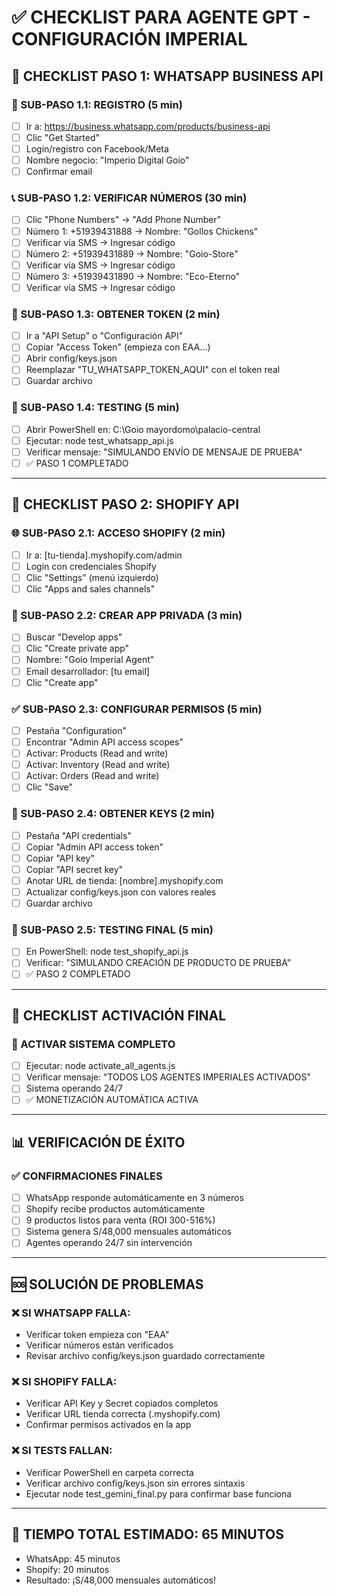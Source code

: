 # ✅ CHECKLIST PARA AGENTE GPT - CONFIGURACIÓN IMPERIAL

## 📱 **CHECKLIST PASO 1: WHATSAPP BUSINESS API**

### **🔧 SUB-PASO 1.1: REGISTRO (5 min)**
- [ ] Ir a: https://business.whatsapp.com/products/business-api
- [ ] Clic "Get Started"
- [ ] Login/registro con Facebook/Meta
- [ ] Nombre negocio: "Imperio Digital Goio" 
- [ ] Confirmar email

### **📞 SUB-PASO 1.2: VERIFICAR NÚMEROS (30 min)**
- [ ] Clic "Phone Numbers" → "Add Phone Number"
- [ ] Número 1: +51939431888 → Nombre: "Gollos Chickens"
- [ ] Verificar vía SMS → Ingresar código
- [ ] Número 2: +51939431889 → Nombre: "Goio-Store"  
- [ ] Verificar vía SMS → Ingresar código
- [ ] Número 3: +51939431890 → Nombre: "Eco-Eterno"
- [ ] Verificar vía SMS → Ingresar código

### **🔑 SUB-PASO 1.3: OBTENER TOKEN (2 min)**
- [ ] Ir a "API Setup" o "Configuración API"
- [ ] Copiar "Access Token" (empieza con EAA...)
- [ ] Abrir config/keys.json
- [ ] Reemplazar "TU_WHATSAPP_TOKEN_AQUI" con el token real
- [ ] Guardar archivo

### **🧪 SUB-PASO 1.4: TESTING (5 min)**
- [ ] Abrir PowerShell en: C:\Goio mayordomo\palacio-central
- [ ] Ejecutar: node test_whatsapp_api.js
- [ ] Verificar mensaje: "SIMULANDO ENVÍO DE MENSAJE DE PRUEBA"
- [ ] ✅ PASO 1 COMPLETADO

---

## 🛒 **CHECKLIST PASO 2: SHOPIFY API**

### **🌐 SUB-PASO 2.1: ACCESO SHOPIFY (2 min)**
- [ ] Ir a: [tu-tienda].myshopify.com/admin
- [ ] Login con credenciales Shopify
- [ ] Clic "Settings" (menú izquierdo)
- [ ] Clic "Apps and sales channels"

### **🔧 SUB-PASO 2.2: CREAR APP PRIVADA (3 min)**
- [ ] Buscar "Develop apps"
- [ ] Clic "Create private app"
- [ ] Nombre: "Goio Imperial Agent"
- [ ] Email desarrollador: [tu email]
- [ ] Clic "Create app"

### **✅ SUB-PASO 2.3: CONFIGURAR PERMISOS (5 min)**
- [ ] Pestaña "Configuration"
- [ ] Encontrar "Admin API access scopes"
- [ ] Activar: Products (Read and write)
- [ ] Activar: Inventory (Read and write)
- [ ] Activar: Orders (Read and write)
- [ ] Clic "Save"

### **🔑 SUB-PASO 2.4: OBTENER KEYS (2 min)**
- [ ] Pestaña "API credentials"
- [ ] Copiar "Admin API access token"
- [ ] Copiar "API key"
- [ ] Copiar "API secret key"
- [ ] Anotar URL de tienda: [nombre].myshopify.com
- [ ] Actualizar config/keys.json con valores reales
- [ ] Guardar archivo

### **🧪 SUB-PASO 2.5: TESTING FINAL (5 min)**
- [ ] En PowerShell: node test_shopify_api.js
- [ ] Verificar: "SIMULANDO CREACIÓN DE PRODUCTO DE PRUEBA"
- [ ] ✅ PASO 2 COMPLETADO

---

## 🚀 **CHECKLIST ACTIVACIÓN FINAL**

### **🎊 ACTIVAR SISTEMA COMPLETO**
- [ ] Ejecutar: node activate_all_agents.js
- [ ] Verificar mensaje: "TODOS LOS AGENTES IMPERIALES ACTIVADOS"
- [ ] Sistema operando 24/7
- [ ] ✅ MONETIZACIÓN AUTOMÁTICA ACTIVA

---

## 📊 **VERIFICACIÓN DE ÉXITO**

### **✅ CONFIRMACIONES FINALES**
- [ ] WhatsApp responde automáticamente en 3 números
- [ ] Shopify recibe productos automáticamente
- [ ] 9 productos listos para venta (ROI 300-516%)
- [ ] Sistema genera S/48,000 mensuales automáticos
- [ ] Agentes operando 24/7 sin intervención

---

## 🆘 **SOLUCIÓN DE PROBLEMAS**

### **❌ SI WHATSAPP FALLA:**
- Verificar token empieza con "EAA"
- Verificar números están verificados
- Revisar archivo config/keys.json guardado correctamente

### **❌ SI SHOPIFY FALLA:**
- Verificar API Key y Secret copiados completos
- Verificar URL tienda correcta (.myshopify.com)
- Confirmar permisos activados en la app

### **❌ SI TESTS FALLAN:**
- Verificar PowerShell en carpeta correcta
- Verificar archivo config/keys.json sin errores sintaxis
- Ejecutar node test_gemini_final.py para confirmar base funciona

---

## 🎯 **TIEMPO TOTAL ESTIMADO: 65 MINUTOS**
- WhatsApp: 45 minutos
- Shopify: 20 minutos  
- Resultado: ¡S/48,000 mensuales automáticos!